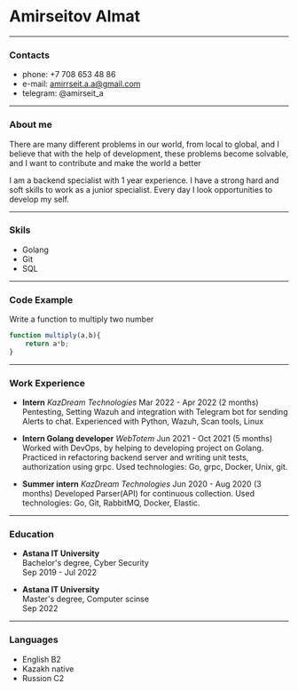 # Amirseitov Almat
---
### Contacts
* phone: +7 708 653 48 86
* e-mail: amirrseit.a.a@gmail.com
* telegram: @amirseit_a
---
### About me
There are many different problems in our world, from local to global, and I believe that with the help of development, these problems become solvable, and I want to contribute and make the world a better

I am a backend specialist with 1 year experience. I have a strong hard and soft skills to work as a junior specialist. Every day I look opportunities to develop my self.


---
### Skils
* Golang
* Git 
* SQL
---
### Code Example
Write a function to multiply two number
```js
function multiply(a,b){
    return a*b;
}
```
---
### Work Experience
* **Intern**
_KazDream Technologies_
Mar 2022 - Apr 2022 (2 months)
Pentesting, Setting Wazuh and integration with Telegram bot for sending Alerts to chat. Experienced with Python, Wazuh, Scan tools, Linux

* **Intern Golang developer**
_WebTotem_
Jun 2021 - Oct 2021 (5 months)
Worked with DevOps, by helping to developing project on Golang.
Practiced in refactoring backend server and writing unit tests, authorization using grpc. Used technologies: Go, grpc, Docker, Unix, git.

* **Summer intern**
_KazDream Technologies_
Jun 2020 - Aug 2020 (3 months)
Developed Parser(API) for continuous collection.
Used technologies: Go, Git, RabbitMQ, Docker, Elastic.

---
### Education
* **Astana IT University**  <br> 
Bachelor's degree, Cyber Security <br> 
Sep 2019 - Jul 2022


* **Astana IT University** <br> 
Master's degree, Computer scinse <br>
Sep 2022
---
### Languages
* English B2
* Kazakh native
* Russion C2

